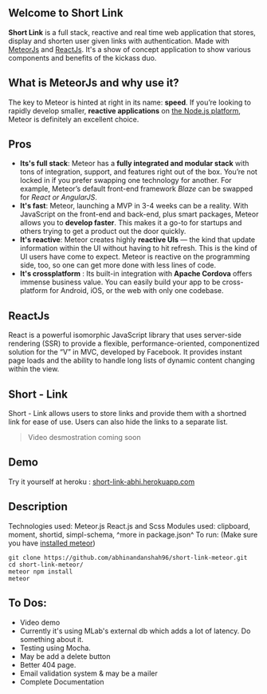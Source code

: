 ## Welcome to Short Link

**Short Link** is a full stack, reactive and real time web application that stores, display and shorten user given links with authentication. Made with [MeteorJs](www.meteor.com) and [ReactJs](https://reactjs.org). It's a show of concept application to show various components and benefits of the kickass duo.

## What is MeteorJs and why use it? 

The key to Meteor is hinted at right in its name:  **speed**. If you’re looking to rapidly develop smaller,  **reactive applications**  on  [the Node.js platform](https://nodejs.org), Meteor is definitely an excellent choice.

## Pros

 * **Its's full stack**: Meteor has a **fully integrated and modular stack** with tons of integration, support, and features right out of the box. You’re not locked in if you prefer swapping one technology for another. For example, Meteor’s default front-end framework *Blaze* can be swapped for *React or AngularJS*.
 * **It's fast**: Meteor, launching a MVP in 3-4 weeks can be a reality. With JavaScript on the front-end and back-end, plus smart packages, Meteor allows you to **develop faster**. This makes it a go-to for startups and others trying to get a product out the door quickly.
 * **It's reactive**: Meteor creates highly **reactive UIs** — the kind that update information within the UI without having to hit refresh. This is the kind of UI users have come to expect. Meteor is reactive on the programming side, too, so one can get more done with less lines of code.
 * **It's crossplatform** : Its built-in integration with **Apache Cordova** offers immense business value. You can easily build your app to be cross-platform for Android, iOS, or the web with only one codebase.

## ReactJs

React is a powerful isomorphic JavaScript library that uses server-side rendering (SSR) to provide a flexible, performance-oriented, componentized solution for the “V” in MVC, developed by Facebook. It provides instant page loads and the ability to handle long lists of dynamic content changing within the view.

## Short - Link

Short - Link allows users to store links and provide them with a shortned link for ease of use. Users can also hide the links to a separate list.
> Video desmostration coming soon

## Demo

Try it yourself at heroku : [short-link-abhi.herokuapp.com](https://short-link-abhi.herokuapp.com/)

## Description

Technologies used: Meteor.js React.js and Scss
Modules used: clipboard, moment, shortid, simpl-schema, ^more in package.json^
To run:
(Make sure you have [installed meteor](https://www.meteor.com/install))

    git clone https://github.com/abhinandanshah96/short-link-meteor.git
    cd short-link-meteor/
    meteor npm install
    meteor

## To Dos:
- Video demo
- Currently it's using MLab's external db which adds a lot of latency. Do something about it.
- Testing using Mocha.
- May be add a delete button
- Better 404 page.
- Email validation system & may be a mailer
- Complete Documentation
